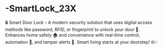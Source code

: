 # -SmartLock_23X
🔒 Smart Door Lock – A modern security solution that uses digital access methods like password, RFID, or fingerprint to unlock your door 🚪. Enhances home safety 🏠 and convenience with real-time control, automation 🤖, and tamper alerts 🚨. Smart living starts at your doorstep! 🌐✨

